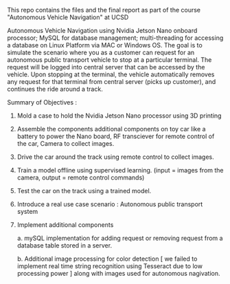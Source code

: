 This repo contains the files and the final report as part of the course "Autonomous Vehicle Navigation" at UCSD 

Autonomous Vehicle Navigation using Nvidia Jetson Nano onboard processor; MySQL for database management; multi-threading for accessing a database on Linux Platform via MAC or Windows OS. The goal is to simulate the scenario where you as a customer can request for an autonomous public transport vehicle to stop at a particular terminal. The request will be logged into central server that can be accessed by the vehicle. Upon stopping at the terminal, the vehicle automatically removes any request for that terminal from central server (picks up customer), and continues the ride around a track. 

Summary of Objectives :
1. Mold a case to hold the Nvidia Jetson Nano processor using 3D printing
2. Assemble the components additional components on toy car like a battery to power the Nano board, RF transciever for remote control of the car, Camera to collect images. 
3. Drive the car around the track using remote control to collect images. 
4. Train a model offline using supervised learning. (input = images from the camera, output = remote control commands)
5. Test the car on the track using a trained model. 
6. Introduce a real use case scenario : Autonomous public transport system
7. Implement additional components 

      a. mySQL implementation for adding request or removing request from a database table stored in a server.
      
      b. Additional image processing for color detection [ we failed to implement real time string recognition using Tesseract due to low processing power ] along with images used for autonomous nagivation.

